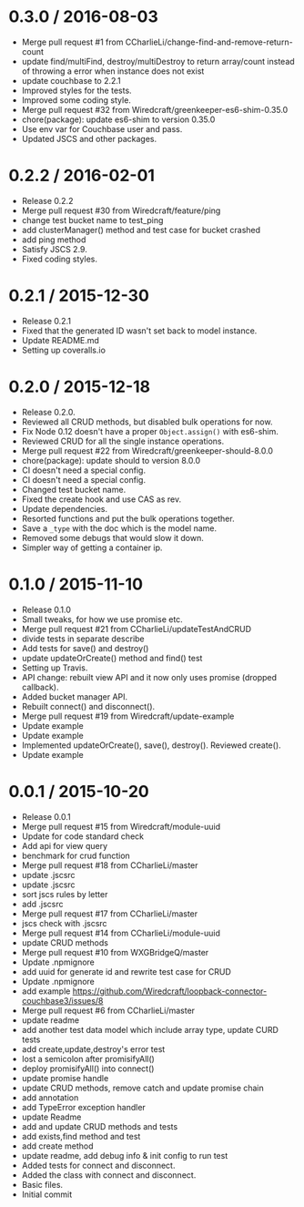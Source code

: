 
0.3.0 / 2016-08-03
==================

  * Merge pull request #1 from CCharlieLi/change-find-and-remove-return-count
  * update find/multiFind, destroy/multiDestroy to return array/count instead of throwing a error when instance does not exist
  * update couchbase to 2.2.1
  * Improved styles for the tests.
  * Improved some coding style.
  * Merge pull request #32 from Wiredcraft/greenkeeper-es6-shim-0.35.0
  * chore(package): update es6-shim to version 0.35.0
  * Use env var for Couchbase user and pass.
  * Updated JSCS and other packages.

0.2.2 / 2016-02-01
==================

  * Release 0.2.2
  * Merge pull request #30 from Wiredcraft/feature/ping
  * change test bucket name to test_ping
  * add clusterManager() method and test case for bucket crashed
  * add ping method
  * Satisfy JSCS 2.9.
  * Fixed coding styles.

0.2.1 / 2015-12-30
==================

  * Release 0.2.1
  * Fixed that the generated ID wasn't set back to model instance.
  * Update README.md
  * Setting up coveralls.io

0.2.0 / 2015-12-18
==================

  * Release 0.2.0.
  * Reviewed all CRUD methods, but disabled bulk operations for now.
  * Fix Node 0.12 doesn't have a proper `Object.assign()` with es6-shim.
  * Reviewed CRUD for all the single instance operations.
  * Merge pull request #22 from Wiredcraft/greenkeeper-should-8.0.0
  * chore(package): update should to version 8.0.0
  * CI doesn't need a special config.
  * CI doesn't need a special config.
  * Changed test bucket name.
  * Fixed the create hook and use CAS as rev.
  * Update dependencies.
  * Resorted functions and put the bulk operations together.
  * Save a `_type` with the doc which is the model name.
  * Removed some debugs that would slow it down.
  * Simpler way of getting a container ip.

0.1.0 / 2015-11-10
==================

  * Release 0.1.0
  * Small tweaks, for how we use promise etc.
  * Merge pull request #21 from CCharlieLi/updateTestAndCRUD
  * divide tests in separate describe
  * Add tests for save() and destroy()
  * update updateOrCreate() method and find() test
  * Setting up Travis.
  * API change: rebuilt view API and it now only uses promise (dropped callback).
  * Added bucket manager API.
  * Rebuilt connect() and disconnect().
  * Merge pull request #19 from Wiredcraft/update-example
  * Update example
  * Update example
  * Implemented updateOrCreate(), save(), destroy(). Reviewed create().
  * Update example

0.0.1 / 2015-10-20
==================

  * Release 0.0.1
  * Merge pull request #15 from Wiredcraft/module-uuid
  * Update for code standard check
  * Add api for view query
  * benchmark for crud function
  * Merge pull request #18 from CCharlieLi/master
  * update .jscsrc
  * update .jscsrc
  * sort jscs rules by letter
  * add .jscsrc
  * Merge pull request #17 from CCharlieLi/master
  * jscs check with .jscsrc
  * Merge pull request #14 from CCharlieLi/module-uuid
  * update CRUD methods
  * Merge pull request #10 from WXGBridgeQ/master
  * Update .npmignore
  *  add uuid for  generate id and rewrite test case for CRUD
  * Update .npmignore
  * add example https://github.com/Wiredcraft/loopback-connector-couchbase3/issues/8
  * Merge pull request #6 from CCharlieLi/master
  * update readme
  * add another test data model which include array type, update CURD tests
  * add create,update,destroy's error test
  * lost a semicolon after promisifyAll()
  * deploy promisifyAll() into connect()
  * update promise handle
  * update CRUD methods, remove catch and update promise chain
  * add annotation
  * add TypeError exception handler
  * update Readme
  * add and update CRUD methods and tests
  * add exists,find method and test
  * add create method
  * update readme, add debug info & init config to run test
  * Added tests for connect and disconnect.
  * Added the class with connect and disconnect.
  * Basic files.
  * Initial commit

